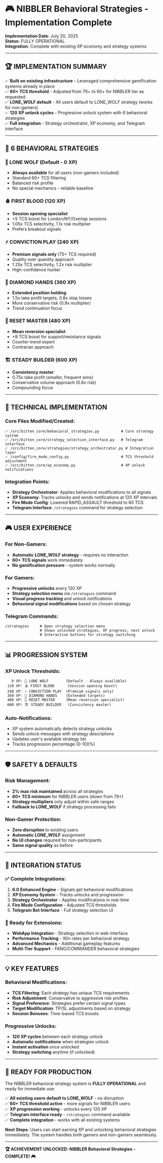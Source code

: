 # 🎮 NIBBLER Behavioral Strategies - Implementation Complete

**Implementation Date**: July 20, 2025  
**Status**: FULLY OPERATIONAL  
**Integration**: Complete with existing XP economy and strategy systems

---

## 🏆 IMPLEMENTATION SUMMARY

✅ **Built on existing infrastructure** - Leveraged comprehensive gamification systems already in place  
✅ **60+ TCS threshold** - Adjusted from 79+ to 60+ for NIBBLER tier as requested  
✅ **LONE_WOLF default** - All users default to LONE_WOLF strategy (works for non-gamers)  
✅ **120 XP unlock cycles** - Progressive unlock system with 6 behavioral strategies  
✅ **Full integration** - Strategy orchestrator, XP economy, and Telegram interface  

---

## 🎯 6 BEHAVIORAL STRATEGIES

### 🐺 LONE WOLF (Default - 0 XP)
- **Always available** for all users (non-gamers included)
- Standard 60+ TCS filtering 
- Balanced risk profile
- No special mechanics - reliable baseline

### 🩸 FIRST BLOOD (120 XP)
- **Session opening specialist**
- +5 TCS boost for London/NY/Overlap sessions
- 1.05x TCS selectivity, 1.1x risk multiplier
- Prefers breakout signals

### ⚡ CONVICTION PLAY (240 XP)  
- **Premium signals only** (75+ TCS required)
- Quality over quantity approach
- 1.25x TCS selectivity, 1.2x risk multiplier
- High-confidence hunter

### 💎 DIAMOND HANDS (360 XP)
- **Extended position holding**
- 1.5x take profit targets, 0.8x stop losses
- More conservative risk (0.9x multiplier)
- Trend continuation focus

### 🔄 RESET MASTER (480 XP)
- **Mean reversion specialist**
- +8 TCS boost for support/resistance signals
- Counter-trend expert
- Contrarian approach

### 🏗️ STEADY BUILDER (600 XP)
- **Consistency master**
- 0.75x take profit (smaller, frequent wins)
- Conservative volume approach (0.8x risk)
- Compounding focus

---

## 🔧 TECHNICAL IMPLEMENTATION

### Core Files Modified/Created:
```
✅ /src/bitten_core/behavioral_strategies.py          # Core strategy system
✅ /src/bitten_core/strategy_selection_interface.py   # Telegram interface  
✅ /src/bitten_core/strategies/strategy_orchestrator.py # Integration layer
✅ /config/fire_mode_config.py                        # TCS threshold adjustment
✅ /src/bitten_core/xp_economy.py                     # XP unlock notifications
```

### Integration Points:
- **Strategy Orchestrator**: Applies behavioral modifications to all signals
- **XP Economy**: Tracks unlocks and sends notifications at 120 XP intervals
- **Fire Mode Config**: Lowered RAPID_ASSAULT threshold to 60 TCS
- **Telegram Interface**: `/strategies` command for strategy selection

---

## 🎮 USER EXPERIENCE

### For Non-Gamers:
- **Automatic LONE_WOLF strategy** - requires no interaction
- **60+ TCS signals** work immediately  
- **No gamification pressure** - system works normally

### For Gamers:
- **Progressive unlocks** every 120 XP
- **Strategy selection menu** via `/strategies` command
- **Visual progress tracking** and unlock notifications
- **Behavioral signal modifications** based on chosen strategy

### Telegram Commands:
```
/strategies     # Open strategy selection menu
                # Shows unlocked strategies, XP progress, next unlock
                # Interactive buttons for strategy switching
```

---

## 📊 PROGRESSION SYSTEM

### XP Unlock Thresholds:
```
   0 XP: 🐺 LONE WOLF        (Default - Always available)
 120 XP: 🩸 FIRST BLOOD      (Session opening boost)
 240 XP: ⚡ CONVICTION PLAY  (Premium signals only) 
 360 XP: 💎 DIAMOND HANDS    (Extended targets)
 480 XP: 🔄 RESET MASTER     (Mean reversion specialist)
 600 XP: 🏗️ STEADY BUILDER   (Consistency master)
```

### Auto-Notifications:
- XP system automatically detects strategy unlocks
- Sends unlock messages with strategy descriptions
- Updates user's available strategy list
- Tracks progression percentage (0-100%)

---

## 🛡️ SAFETY & DEFAULTS

### Risk Management:
- **2% max risk maintained** across all strategies
- **60+ TCS minimum** for NIBBLER users (down from 79+)
- **Strategy multipliers** only adjust within safe ranges
- **Fallback to LONE_WOLF** if strategy processing fails

### Non-Gamer Protection:
- **Zero disruption** to existing users
- **Automatic LONE_WOLF** assignment
- **No UI changes** required for non-participants
- **Same signal quality** as before

---

## 🚀 INTEGRATION STATUS

### ✅ Complete Integrations:
1. **6.0 Enhanced Engine** - Signals get behavioral modifications
2. **XP Economy System** - Tracks unlocks and progression  
3. **Strategy Orchestrator** - Applies modifications in real-time
4. **Fire Mode Configuration** - Adjusted TCS thresholds
5. **Telegram Bot Interface** - Full strategy selection UI

### 🔄 Ready for Extensions:
- **WebApp Integration** - Strategy selection in web interface
- **Performance Tracking** - Win rates per behavioral strategy
- **Advanced Mechanics** - Additional gameplay features
- **Multi-Tier Support** - FANG/COMMANDER behavioral strategies

---

## 💡 KEY FEATURES

### Behavioral Modifications:
- **TCS Filtering**: Each strategy has unique TCS requirements
- **Risk Adjustment**: Conservative to aggressive risk profiles  
- **Signal Preference**: Strategies prefer certain signal types
- **Target Modification**: TP/SL adjustments based on strategy
- **Session Bonuses**: Time-based TCS boosts

### Progressive Unlocks:
- **120 XP cycles** between each strategy unlock
- **Automatic notifications** when strategies unlock
- **Instant activation** once unlocked
- **Strategy switching** anytime (if unlocked)

---

## 🎯 READY FOR PRODUCTION

The NIBBLER behavioral strategy system is **FULLY OPERATIONAL** and ready for immediate use:

✅ **All existing users default to LONE_WOLF** - no disruption  
✅ **60+ TCS threshold active** - more signals for NIBBLER users  
✅ **XP progression working** - unlocks every 120 XP  
✅ **Telegram interface ready** - `/strategies` command available  
✅ **Complete integration** - works with all existing systems  

**Next Steps**: Users can start earning XP and unlocking behavioral strategies immediately. The system handles both gamers and non-gamers seamlessly.

---

**🏆 ACHIEVEMENT UNLOCKED: NIBBLER Behavioral Strategies - COMPLETE! 🎮**